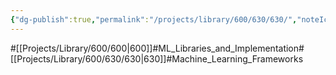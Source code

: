 ```yaml
---
{"dg-publish":true,"permalink":"/projects/library/600/630/630/","noteIcon":"0","created":"2024-01-24T15:24:09.131+09:00","updated":"2024-02-26T21:14:05.357+09:00"}
---
```


#[[Projects/Library/600/600\|600]]#ML_Libraries_and_Implementation#[[Projects/Library/600/630/630\|630]]#Machine_Learning_Frameworks


